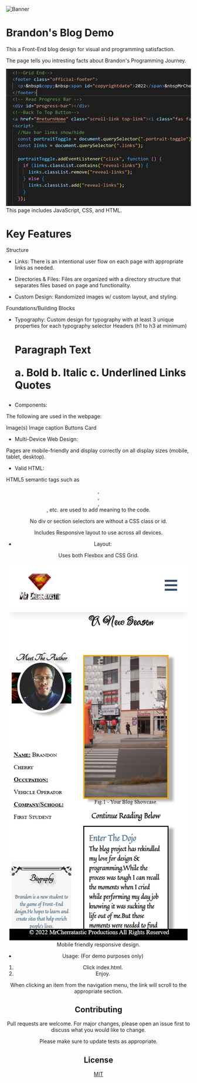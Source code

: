 ![Banner](Images\Preview.PNG) 

# Brandon's Blog Demo

This a Front-End blog design for visual and programming satisfaction.

The page tells you intresting facts about Brandon's Programming Journey.


![Project Photo](Images\code.PNG)
This page includes JavaScript, CSS, and HTML.

# Key Features



Structure

- Links: There is an intentional user flow on each page with appropriate links as needed.  

- Directories & Files: Files are organized with a directory structure that separates files based on page and functionality. 


- Custom Design: Randomized images w/ custom layout, and styling.

Foundations/Building Blocks

- Typography: Custom design for typography with at least 3 unique properties for each typography selector
Headers (h1 to h3 at minimum) <h1>
Paragraph Text <p>
a. Bold
b. Italic
c. Underlined
Links <a>
Quotes

- Components:

The following are used in the webpage:

Image(s)
Image caption
Buttons
Card

- Multi-Device Web Design:

Pages are mobile-friendly and display correctly on all display sizes (mobile, tablet, desktop).

- Valid HTML:

HTML5 semantic tags such as <header>, <footer>, <article>, <section> , etc. are used to add meaning to the code.

No div or section selectors are without a CSS class or id.

Includes Responsive layout to use across all devices.

- Layout:

Uses both Flexbox and CSS Grid.


![Project Photo](Images\mobile.PNG)
Mobile friendly responsive design.

- Usage: (For demo purposes only)

1. Click index.html.
2. Enjoy.

When clicking an item from the navigation menu, the link will scroll to the appropriate section.

## Contributing

Pull requests are welcome. For major changes, please open an issue first to discuss what you would like to change.

Please make sure to update tests as appropriate.

## License

[MIT](https://choosealicense.com/licenses/mit/)
